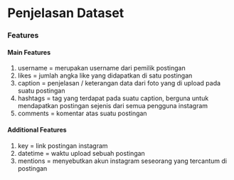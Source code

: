 # Penjelasan Dataset

### Features

#### Main Features
1. username = merupakan username dari pemilik postingan
2. likes = jumlah angka like yang didapatkan di satu postingan
3. caption = penjelasan / keterangan data dari foto yang di upload pada suatu postingan
4. hashtags = tag yang terdapat pada suatu caption, berguna untuk mendapatkan postingan sejenis dari semua pengguna instagram 
5. comments = komentar atas suatu postingan

#### Additional Features
1. key = link postingan instagram
2. datetime = waktu upload sebuah postingan
3. mentions = menyebutkan akun instagram seseorang yang tercantum di postingan
